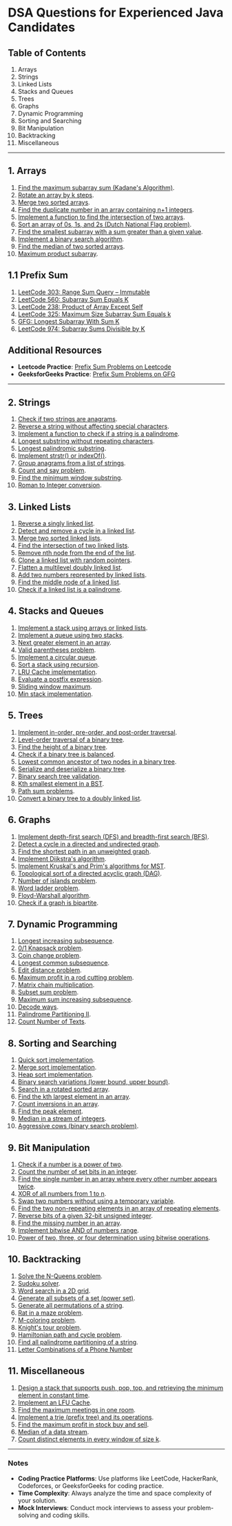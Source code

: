 # DSA Questions for Experienced Java Candidates

## Table of Contents
1. Arrays
2. Strings
3. Linked Lists
4. Stacks and Queues
5. Trees
6. Graphs
7. Dynamic Programming
8. Sorting and Searching
9. Bit Manipulation
10. Backtracking
11. Miscellaneous

---

## 1. Arrays
1. [Find the maximum subarray sum (Kadane's Algorithm)](https://leetcode.com/problems/maximum-subarray/).
2. [Rotate an array by k steps](https://leetcode.com/problems/rotate-array/).
3. [Merge two sorted arrays](https://leetcode.com/problems/merge-sorted-array/).
4. [Find the duplicate number in an array containing n+1 integers](https://leetcode.com/problems/find-the-duplicate-number/).
5. [Implement a function to find the intersection of two arrays](https://leetcode.com/problems/intersection-of-two-arrays/).
6. [Sort an array of 0s, 1s, and 2s (Dutch National Flag problem)](https://leetcode.com/problems/sort-colors/).
7. [Find the smallest subarray with a sum greater than a given value](https://leetcode.com/problems/minimum-size-subarray-sum/).
8. [Implement a binary search algorithm](https://leetcode.com/problems/binary-search/).
9. [Find the median of two sorted arrays](https://leetcode.com/problems/median-of-two-sorted-arrays/).
10. [Maximum product subarray](https://leetcode.com/problems/maximum-product-subarray/).


## 1.1 Prefix Sum

1. [LeetCode 303: Range Sum Query – Immutable](https://leetcode.com/problems/range-sum-query-immutable/)
2. [LeetCode 560: Subarray Sum Equals K](https://leetcode.com/problems/subarray-sum-equals-k/)
3. [LeetCode 238: Product of Array Except Self](https://leetcode.com/problems/product-of-array-except-self/)
4. [LeetCode 325: Maximum Size Subarray Sum Equals k](https://leetcode.com/problems/maximum-size-subarray-sum-equals-k/)
5. [GFG: Longest Subarray With Sum K](https://www.geeksforgeeks.org/longest-sub-array-sum-k/)
6. [LeetCode 974: Subarray Sums Divisible by K](https://leetcode.com/problems/subarray-sums-divisible-by-k/)
  
## Additional Resources
- **Leetcode Practice**: [Prefix Sum Problems on Leetcode](https://leetcode.com/tag/prefix-sum/)
- **GeeksforGeeks Practice**: [Prefix Sum Problems on GFG](https://www.geeksforgeeks.org/introductions-to-prefix-sum-array/)
---

## 2. Strings
1. [Check if two strings are anagrams](https://leetcode.com/problems/valid-anagram/).
2. [Reverse a string without affecting special characters](https://practice.geeksforgeeks.org/problems/reverse-a-string/1).
3. [Implement a function to check if a string is a palindrome](https://leetcode.com/problems/valid-palindrome/).
4. [Longest substring without repeating characters](https://leetcode.com/problems/longest-substring-without-repeating-characters/).
5. [Longest palindromic substring](https://leetcode.com/problems/longest-palindromic-substring/).
6. [Implement strstr() or indexOf()](https://leetcode.com/problems/implement-strstr/).
7. [Group anagrams from a list of strings](https://leetcode.com/problems/group-anagrams/).
8. [Count and say problem](https://leetcode.com/problems/count-and-say/).
9. [Find the minimum window substring](https://leetcode.com/problems/minimum-window-substring/).
10. [Roman to Integer conversion](https://leetcode.com/problems/roman-to-integer/).

## 3. Linked Lists
1. [Reverse a singly linked list](https://leetcode.com/problems/reverse-linked-list/).
2. [Detect and remove a cycle in a linked list](https://leetcode.com/problems/linked-list-cycle/).
3. [Merge two sorted linked lists](https://leetcode.com/problems/merge-two-sorted-lists/).
4. [Find the intersection of two linked lists](https://leetcode.com/problems/intersection-of-two-linked-lists/).
5. [Remove nth node from the end of the list](https://leetcode.com/problems/remove-nth-node-from-end-of-list/).
6. [Clone a linked list with random pointers](https://leetcode.com/problems/copy-list-with-random-pointer/).
7. [Flatten a multilevel doubly linked list](https://leetcode.com/problems/flatten-a-multilevel-doubly-linked-list/).
8. [Add two numbers represented by linked lists](https://leetcode.com/problems/add-two-numbers/).
9. [Find the middle node of a linked list](https://leetcode.com/problems/middle-of-the-linked-list/).
10. [Check if a linked list is a palindrome](https://leetcode.com/problems/palindrome-linked-list/).

## 4. Stacks and Queues
1. [Implement a stack using arrays or linked lists](https://practice.geeksforgeeks.org/problems/implement-stack-using-array/1).
2. [Implement a queue using two stacks](https://leetcode.com/problems/implement-queue-using-stacks/).
3. [Next greater element in an array](https://leetcode.com/problems/next-greater-element-i/).
4. [Valid parentheses problem](https://leetcode.com/problems/valid-parentheses/).
5. [Implement a circular queue](https://leetcode.com/problems/design-circular-queue/).
6. [Sort a stack using recursion](https://practice.geeksforgeeks.org/problems/sort-a-stack/1).
7. [LRU Cache implementation](https://leetcode.com/problems/lru-cache/).
8. [Evaluate a postfix expression](https://practice.geeksforgeeks.org/problems/evaluation-of-postfix-expression/0).
9. [Sliding window maximum](https://leetcode.com/problems/sliding-window-maximum/).
10. [Min stack implementation](https://leetcode.com/problems/min-stack/).

## 5. Trees
1. [Implement in-order, pre-order, and post-order traversal](https://leetcode.com/problems/binary-tree-inorder-traversal/).
2. [Level-order traversal of a binary tree](https://leetcode.com/problems/binary-tree-level-order-traversal/).
3. [Find the height of a binary tree](https://practice.geeksforgeeks.org/problems/height-of-binary-tree/1).
4. [Check if a binary tree is balanced](https://leetcode.com/problems/balanced-binary-tree/).
5. [Lowest common ancestor of two nodes in a binary tree](https://leetcode.com/problems/lowest-common-ancestor-of-a-binary-tree/).
6. [Serialize and deserialize a binary tree](https://leetcode.com/problems/serialize-and-deserialize-binary-tree/).
7. [Binary search tree validation](https://leetcode.com/problems/validate-binary-search-tree/).
8. [Kth smallest element in a BST](https://leetcode.com/problems/kth-smallest-element-in-a-bst/).
9. [Path sum problems](https://leetcode.com/problems/path-sum/).
10. [Convert a binary tree to a doubly linked list](https://leetcode.com/problems/flatten-binary-tree-to-linked-list/).

## 6. Graphs
1. [Implement depth-first search (DFS) and breadth-first search (BFS)](https://leetcode.com/problems/clone-graph/).
2. [Detect a cycle in a directed and undirected graph](https://practice.geeksforgeeks.org/problems/detect-cycle-in-a-directed-graph/1).
3. [Find the shortest path in an unweighted graph](https://practice.geeksforgeeks.org/problems/shortest-path-in-undirected-graph/1).
4. [Implement Dijkstra's algorithm](https://practice.geeksforgeeks.org/problems/implementing-dijkstra-set-1-adjacency-matrix/1).
5. [Implement Kruskal's and Prim's algorithms for MST](https://practice.geeksforgeeks.org/problems/minimum-spanning-tree/1).
6. [Topological sort of a directed acyclic graph (DAG)](https://practice.geeksforgeeks.org/problems/topological-sort/1).
7. [Number of islands problem](https://leetcode.com/problems/number-of-islands/).
8. [Word ladder problem](https://leetcode.com/problems/word-ladder/).
9. [Floyd-Warshall algorithm](https://practice.geeksforgeeks.org/problems/implementing-floyd-warshall/1).
10. [Check if a graph is bipartite](https://leetcode.com/problems/is-graph-bipartite/).

## 7. Dynamic Programming
1. [Longest increasing subsequence](https://leetcode.com/problems/longest-increasing-subsequence/).
2. [0/1 Knapsack problem](https://practice.geeksforgeeks.org/problems/0-1-knapsack-problem/0).
3. [Coin change problem](https://leetcode.com/problems/coin-change/).
4. [Longest common subsequence](https://leetcode.com/problems/longest-common-subsequence/).
5. [Edit distance problem](https://leetcode.com/problems/edit-distance/).
6. [Maximum profit in a rod cutting problem](https://practice.geeksforgeeks.org/problems/rod-cutting/0).
7. [Matrix chain multiplication](https://practice.geeksforgeeks.org/problems/matrix-chain-multiplication/0).
8. [Subset sum problem](https://practice.geeksforgeeks.org/problems/subset-sum-problem/0).
9. [Maximum sum increasing subsequence](https://practice.geeksforgeeks.org/problems/maximum-sum-increasing-subsequence/0).
10. [Decode ways](https://leetcode.com/problems/decode-ways/).
11. [Palindrome Partitioning II](https://leetcode.com/problems/palindrome-partitioning-ii/).
12. [Count Number of Texts](https://leetcode.com/problems/count-number-of-texts/).

## 8. Sorting and Searching
1. [Quick sort implementation](https://practice.geeksforgeeks.org/problems/quick-sort/0).
2. [Merge sort implementation](https://practice.geeksforgeeks.org/problems/merge-sort/1).
3. [Heap sort implementation](https://practice.geeksforgeeks.org/problems/heap-sort/0).
4. [Binary search variations (lower bound, upper bound)](https://practice.geeksforgeeks.org/problems/first-and-last-occurrences-of-x/0).
5. [Search in a rotated sorted array](https://leetcode.com/problems/search-in-rotated-sorted-array/).
6. [Find the kth largest element in an array](https://leetcode.com/problems/kth-largest-element-in-an-array/).
7. [Count inversions in an array](https://practice.geeksforgeeks.org/problems/inversion-of-array/0).
8. [Find the peak element](https://leetcode.com/problems/find-peak-element/).
9. [Median in a stream of integers](https://leetcode.com/problems/find-median-from-data-stream/).
10. [Aggressive cows (binary search problem)](https://practice.geeksforgeeks.org/problems/aggressive-cows/0).

## 9. Bit Manipulation
1. [Check if a number is a power of two](https://leetcode.com/problems/power-of-two/).
2. [Count the number of set bits in an integer](https://leetcode.com/problems/number-of-1-bits/).
3. [Find the single number in an array where every other number appears twice](https://leetcode.com/problems/single-number/).
4. [XOR of all numbers from 1 to n](https://practice.geeksforgeeks.org/problems/bit-difference/0).
5. [Swap two numbers without using a temporary variable](https://practice.geeksforgeeks.org/problems/swap-two-numbers/0).
6. [Find the two non-repeating elements in an array of repeating elements](https://practice.geeksforgeeks.org/problems/two-non-repeating-elements-in-an-array/0).
7. [Reverse bits of a given 32-bit unsigned integer](https://leetcode.com/problems/reverse-bits/).
8. [Find the missing number in an array](https://leetcode.com/problems/missing-number/).
9. [Implement bitwise AND of numbers range](https://leetcode.com/problems/bitwise-and-of-numbers-range/).
10. [Power of two, three, or four determination using bitwise operations](https://practice.geeksforgeeks.org/problems/power-of-2-and-3/0).

## 10. Backtracking
1. [Solve the N-Queens problem](https://leetcode.com/problems/n-queens/).
2. [Sudoku solver](https://leetcode.com/problems/sudoku-solver/).
3. [Word search in a 2D grid](https://leetcode.com/problems/word-search/).
4. [Generate all subsets of a set (power set)](https://leetcode.com/problems/subsets/).
5. [Generate all permutations of a string](https://leetcode.com/problems/permutations/).
6. [Rat in a maze problem](https://practice.geeksforgeeks.org/problems/rat-in-a-maze-problem/1).
7. [M-coloring problem](https://practice.geeksforgeeks.org/problems/m-coloring-problem/1).
8. [Knight's tour problem](https://practice.geeksforgeeks.org/problems/knight-tour-problem/0).
9. [Hamiltonian path and cycle problem](https://practice.geeksforgeeks.org/problems/hamiltonian-path/0).
10. [Find all palindrome partitioning of a string](https://leetcode.com/problems/palindrome-partitioning/).
11. [Letter Combinations of a Phone Number](https://leetcode.com/problems/letter-combinations-of-a-phone-number/)

## 11. Miscellaneous
1. [Design a stack that supports push, pop, top, and retrieving the minimum element in constant time](https://leetcode.com/problems/min-stack/).
2. [Implement an LFU Cache](https://leetcode.com/problems/lfu-cache/).
3. [Find the maximum meetings in one room](https://practice.geeksforgeeks.org/problems/n-meetings-in-one-room/0).
4. [Implement a trie (prefix tree) and its operations](https://leetcode.com/problems/implement-trie-prefix-tree/).
5. [Find the maximum profit in stock buy and sell](https://leetcode.com/problems/best-time-to-buy-and-sell-stock/).
6. [Median of a data stream](https://leetcode.com/problems/find-median-from-data-stream/).
7. [Count distinct elements in every window of size k](https://practice.geeksforgeeks.org/problems/count-distinct-elements-in-every-window/1).

---

### Notes
- **Coding Practice Platforms**: Use platforms like LeetCode, HackerRank, Codeforces, or GeeksforGeeks for coding practice.
- **Time Complexity**: Always analyze the time and space complexity of your solution.
- **Mock Interviews**: Conduct mock interviews to assess your problem-solving and coding skills.
